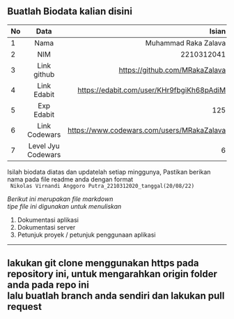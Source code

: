 **Buatlah Biodata kalian disini** <br />
----------------------------------------
|No | Data  | Isian|
|---|:-------:|------:|
|1| Nama                | Muhammad Raka Zalava |
|2| NIM                 | 2210312041 |
|3| Link github         | https://github.com/MRakaZalava |
|4| Link Edabit         | https://edabit.com/user/KHr9fbgiKh68pAdiM |
|5| Exp Edabit          | 125 |
|6| Link Codewars       | https://www.codewars.com/users/MRakaZalava |
|7| Level Jyu Codewars  | 6 |

Isilah biodata diatas dan updatelah setiap minggunya,
Pastikan berikan nama pada file readme anda dengan format <br/>
`
Nikolas Virnandi Anggoro Putra_2210312020_tanggal(20/08/22)` 

*Berikut ini merupakan file markdown <br/> tipe file ini digunakan untuk menuliskan*
1. Dokumentasi aplikasi
2. Dokumentasi server
3. Petunjuk proyek / petunjuk penggunaan aplikasi
----
**lakukan git clone menggunakan https pada repository ini, untuk mengarahkan origin folder anda pada repo ini<br/> lalu buatlah branch anda sendiri dan lakukan pull request**
----

